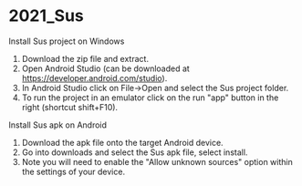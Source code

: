 # 2021_Sus

Install Sus project on Windows

1. Download the zip file and extract.
2. Open Android Studio (can be downloaded at https://developer.android.com/studio).
3. In Android Studio click on File->Open and select the Sus project folder.
4. To run the project in an emulator click on the run "app" button in the right (shortcut shift+F10).

Install Sus apk on Android

1. Download the apk file onto the target Android device.
2. Go into downloads and select the Sus apk file, select install.
3. Note you will need to enable the "Allow unknown sources" option within the settings of your device.

